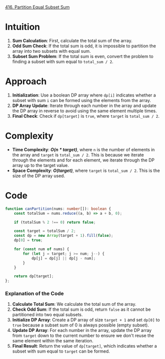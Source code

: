 [416. Partition Equal Subset Sum](https://leetcode.com/problems/partition-equal-subset-sum/)

# Intuition

1. **Sum Calculation**: First, calculate the total sum of the array.
2. **Odd Sum Check**: If the total sum is odd, it is impossible to partition the array into two subsets with equal sum.
3. **Subset Sum Problem**: If the total sum is even, convert the problem to finding a subset with sum equal to `total_sum / 2`.

# Approach

1. **Initialization**: Use a boolean DP array where `dp[i]` indicates whether a subset with sum `i` can be formed using the elements from the array.
2. **DP Array Update**: Iterate through each number in the array and update the DP array in reverse to avoid using the same element multiple times.
3. **Final Check**: Check if `dp[target]` is `true`, where `target` is `total_sum / 2`.

# Complexity

- **Time Complexity**: ***O(n * target)***, where `n` is the number of elements in the array and `target` is `total_sum / 2`. This is because we iterate through the elements and for each element, we iterate through the DP array up to the target value.
- **Space Complexity**: ***O(target)***, where `target` is `total_sum / 2`. This is the size of the DP array used.

# Code
```typescript
function canPartition(nums: number[]): boolean {
    const totalSum = nums.reduce((a, b) => a + b, 0);

    if (totalSum % 2 !== 0) return false;

    const target = totalSum / 2;
    const dp = new Array(target + 1).fill(false);
    dp[0] = true;

    for (const num of nums) {
        for (let j = target; j >= num; j--) {
            dp[j] = dp[j] || dp[j - num];
        }
    }

    return dp[target];
};

```

### Explanation of the Code

1. **Calculate Total Sum**: We calculate the total sum of the array.
2. **Check Odd Sum**: If the total sum is odd, return `false` as it cannot be partitioned into two equal subsets.
3. **Initialize DP Array**: Create a DP array of size `target + 1` and set `dp[0]` to `true` because a subset sum of 0 is always possible (empty subset).
4. **Update DP Array**: For each number in the array, update the DP array from `target` down to the current number to ensure we don't reuse the same element within the same iteration.
5. **Final Result**: Return the value of `dp[target]`, which indicates whether a subset with sum equal to `target` can be formed.